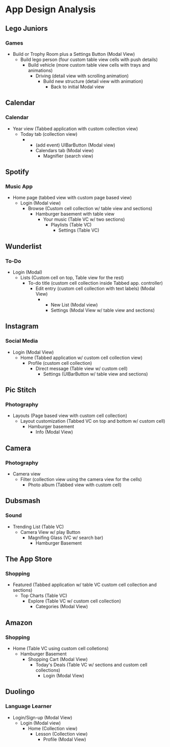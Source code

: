 # App Design Analysis

## Lego Juniors

### Games

* Build or Trophy Room plus a Settings Button (Modal View)
  * Build lego person (four custom table view cells with push details)
    * Build vehicle (more custom table view cells with trays and animations)
      * Driving (detail view with scrolling animation)
        * Build new structure (detail view with animation)
          * Back to initial Modal view

## Calendar

### Calendar

* Year view (Tabbed application with custom collection view)
  * Today tab (collection view)
    * + (add event) UIBarButton (Modal view)
      * Calendars tab (Modal view)
        * Magnifier (search view)

## Spotify

### Music App

* Home page (tabbed view with custom page based view)
  * Login (Modal view)
    * Browse (Custom cell collection w/ table view and sections)
      * Hamburger basement with table view
        * Your music (Table VC w/ two sections)
          * Playlists (Table VC)
            * Settings (Table VC)

## Wunderlist

### To-Do

* Login (Modal)
  * Lists (Custom cell on top, Table view for the rest)
    * To-do title (custom cell collection inside Tabbed app. controller)
      * Edit entry (custom cell collection with text labels) (Modal View)
        * + New List (Modal view)
          * Settings (Modal View w/ table view and sections)

## Instagram

### Social Media

* Login (Modal View)
  * Home (Tabbed application w/ custom cell collection view)
    * Profile (custom cell collection)
      * Direct message (Table view w/ custom cell)
        * Settings (UIBarButton w/ table view and sections)

## Pic Stitch

### Photography

* Layouts (Page based view with custom cell collection)
  * Layout customization (Tabbed VC on top and bottom w/ custom cell)
    * Hamburger basement
      * Info (Modal View)

## Camera

### Photography

* Camera view
  * Filter (collection view using the camera view for the cells)
    * Photo album (Tabbed view with custom cell)

## Dubsmash

### Sound

* Trending List (Table VC)
  * Camera View w/ play Button
    * Magnifing Glass (VC w/ search bar)
      * Hamburger Basement

## The App Store

### Shopping

* Featured (Tabbed application w/ table VC custom cell collection and sections)
  * Top Charts (Table VC)
    * Explore (Table VC w/ custom cell collection)
      * Categories (Modal View)

## Amazon

### Shopping

* Home (Table VC using custom cell colletions)
  * Hamburger Basement
    * Shopping Cart (Modal View)
      * Today's Deals (Table VC w/ sections and custom cell collections)
        * Login (Modal View)

## Duolingo

### Language Learner

* Login/Sign-up (Modal View)
  * Login (Modal view)
    * Home (Collection view)
      * Lesson (Collection view)
        * Profile (Modal View)
